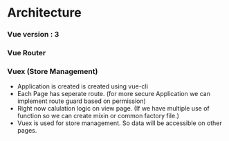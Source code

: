 # Architecture

### Vue version : 3
### Vue Router
### Vuex (Store Management) 

- Application is created is created using vue-cli
- Each Page has seperate route. (for more secure Application we can implement route guard based on permission)
- Right now calulation logic on view page. (If we have multiple use of function so we can create mixin or common factory file.)
- Vuex is used for store management. So data will be accessible on other pages. 
